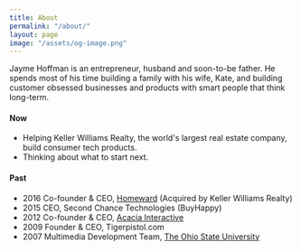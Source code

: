 ```yaml
---
title: About
permalink: "/about/"
layout: page
image: "/assets/og-image.png"
---
```


Jayme Hoffman is an entrepreneur, husband and soon-to-be father.     He spends most of his time building a family with his wife, Kate, and building customer obsessed businesses and products with smart people that think long-term.

#### Now
* Helping Keller Williams Realty, the world's largest real estate company, build consumer tech products.
* Thinking about what to start next.


#### Past
* 2016 Co-founder & CEO, [Homeward](https://homeward.io/) (Acquired by Keller Williams Realty)
* 2015 CEO, Second Chance Technologies (BuyHappy)
* 2012 Co-founder & CEO, [Acacia Interactive](https://angel.co/acacia)
* 2009 Founder & CEO, Tigerpistol.com
* 2007 Multimedia Development Team, [The Ohio State University](https://www.osu.edu/)

